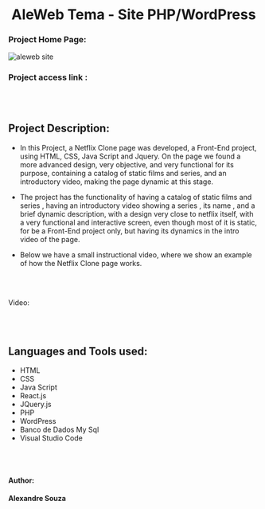 <h1 align="center"> AleWeb Tema - Site PHP/WordPress</h1>

### Project Home Page:
![aleweb site](https://github.com/alexandre-souza10/AleWebPage.github.io/assets/74196527/613360d4-3ec2-4663-95ff-b9d8de1e8231)


### Project access link :

<br></br>

## Project Description:
- In this Project, a Netflix Clone page was developed, a Front-End project, using HTML, CSS, Java Script and Jquery. On the page
we found a more advanced design, very objective, and very functional for its purpose, containing a catalog of static films and series,
and an introductory video, making the page dynamic at this stage.

- The project has the functionality of having a catalog of static films and series , having an introductory video showing a series , its name ,
and a brief dynamic description, with a design very close to netflix itself, with a very functional and interactive screen, even though most of it is static, for
be a Front-End project only, but having its dynamics in the intro video of the page.

- Below we have a small instructional video, where we show an example of how the Netflix Clone page works.

<br></br>

Video:



<br></br>

## Languages ​​and Tools used:
- HTML
- CSS
- Java Script
- React.js
- JQuery.js
- PHP
- WordPress
- Banco de Dados My Sql
- Visual Studio Code

<br></br>

#### Author: 
**Alexandre Souza**

